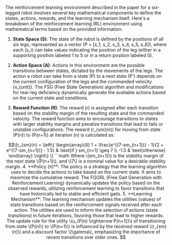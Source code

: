 The reinforcement learning environment described in the paper for a six-legged robot involves several key mathematical components to define the states, actions, rewards, and the learning mechanism itself. Here's a breakdown of the reinforcement learning (RL) environment using mathematical terms based on the provided information:

1. **State Space (S)**: The state of the robot is defined by the positions of all six legs, represented as a vector \(P = [s_1, s_2, s_3, s_4, s_5, s_6]\), where each \(s_i\) can take values indicating the position of the leg (either in a supporting position labeled 1 to 5 or in a return position labeled 0).

2. **Action Space (A)**: Actions in this environment are the possible transitions between states, dictated by the movements of the legs. The action a robot can take from a state \(P\) to a next state \(P'\) depends on the current configuration of the legs and the commanded velocity \(v_{unit}\). The FSG (Free State Generation) algorithm and modifications for rear-leg deficiency dynamically generate the available actions based on the current state and conditions.

3. **Reward Function (R)**: The reward \(r\) is assigned after each transition based on the stability margin of the resulting state and the commanded velocity. The reward function aims to encourage transitions to states with larger stability margins and penalize transitions that lead to falls or unstable configurations. The reward \(r_{sm}(n)\) for moving from state \(P(n)\) to \(P(n+1)\) at iteration \(n\) is calculated as:

```math
\[r_{sm}(n) = \left\{
  \begin{array}{ll}
  1 + \frac{e^{(7-sm_{n+1})} - 1}{2 + e^{(7-sm_{n+1})} - 1.5} & \text{if } sm_{n+1} \geq 7 \\
  -1.5 & \text{otherwise}
  \end{array}
\right\} \]
```math

   Where \(sm_{n+1}\) is the stability margin of the next state \(P(n+1)\), and \(7\) is a nominal value for a desirable stability margin.

4. **Policy (π)**: The policy is a strategy that the learning algorithm uses to decide the actions to take based on the current state. It aims to maximize the cumulative reward. The FGGRL (Free Gait Generation with Reinforcement Learning) dynamically updates the policy based on the observed rewards, utilizing reinforcement learning to favor transitions that have historically led to stable and efficient gaits.

5. **Learning Mechanism**: The learning mechanism updates the utilities (values) of state transitions based on the reinforcement signals received after each action. The utilities are used to inform the selection of actions (state transitions) in future iterations, favoring those that lead to higher rewards. The update rule for the utility \(u_{P(n) \rightarrow P(n+1)}\) of transitioning from state \(P(n)\) to \(P(n+1)\) is influenced by the received reward \(r_{sm}(n)\) and a discount factor \(\gamma\), emphasizing the importance of recent transitions over older ones.

